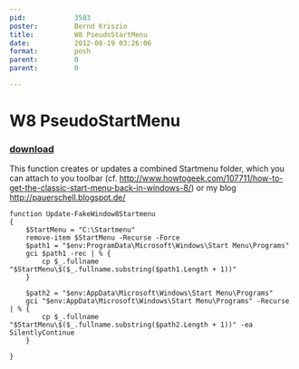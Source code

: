 ```yaml
---
pid:            3583
poster:         Bernd Kriszio
title:          W8 PseudoStartMenu
date:           2012-08-19 03:26:06
format:         posh
parent:         0
parent:         0

---
```


# W8 PseudoStartMenu

### [download](3583.ps1)

This function creates or updates a combined Startmenu folder, which you can attach to you toolbar (cf. http://www.howtogeek.com/107711/how-to-get-the-classic-start-menu-back-in-windows-8/) or my blog http://pauerschell.blogspot.de/

```posh
function Update-FakeWindow8Startmenu
{
    $StartMenu = "C:\Startmenu"
    remove-item $StartMenu -Recurse -Force
    $path1 = "$env:ProgramData\Microsoft\Windows\Start Menu\Programs"
    gci $path1 -rec | % {
        cp $_.fullname     "$StartMenu\$($_.fullname.substring($path1.Length + 1))"
    }

    $path2 = "$env:AppData\Microsoft\Windows\Start Menu\Programs"
    gci "$env:AppData\Microsoft\Windows\Start Menu\Programs" -Recurse | % {
        cp $_.fullname  "$StartMenu\$($_.fullname.substring($path2.Length + 1))" -ea SilentlyContinue
    }

}

```
